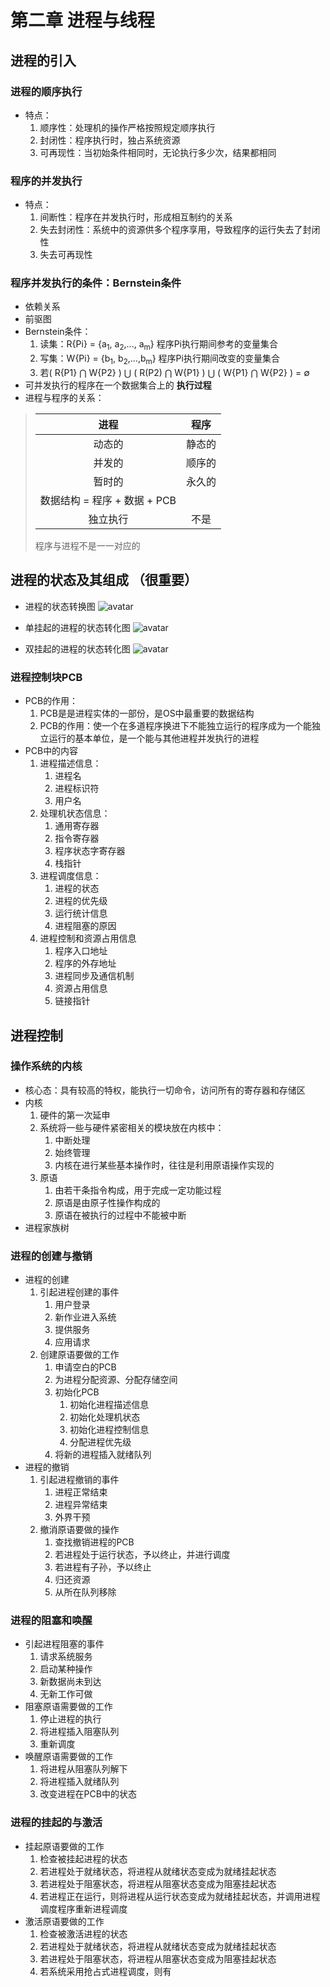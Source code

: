 # 第二章 进程与线程

## 进程的引入

### 进程的顺序执行

+ 特点：
    1. 顺序性：处理机的操作严格按照规定顺序执行
    2. 封闭性：程序执行时，独占系统资源
    3. 可再现性：当初始条件相同时，无论执行多少次，结果都相同

### 程序的并发执行

+ 特点：
    1. 间断性：程序在并发执行时，形成相互制约的关系
    2. 失去封闭性：系统中的资源供多个程序享用，导致程序的运行失去了封闭性
    3. 失去可再现性

### 程序并发执行的条件：Bernstein条件

+ 依赖关系
+ 前驱图
+ Bernstein条件：
    1. 读集：R{Pi} = {a<sub>1</sub>, a<sub>2</sub>,..., a<sub>m</sub>} 程序Pi执行期间参考的变量集合
    2. 写集：W{Pi} = {b<sub>1</sub>, b<sub>2</sub>,...,b<sub>m</sub>} 程序Pi执行期间改变的变量集合
    3. 若( R{P1} $\bigcap$ W{P2} ) $\bigcup$ ( R(P2) $\bigcap$ W{P1} ) $\bigcup$ ( W{P1} $\bigcap$ W{P2} ) = $\emptyset$
+ 可并发执行的程序在一个数据集合上的 **执行过程**
+ 进程与程序的关系：

>进程 | 程序
>|:-:|:-:|
>动态的|静态的
>并发的|顺序的
>暂时的|永久的
>数据结构 = 程序 + 数据 + PCB|
>独立执行|不是
>程序与进程不是一一对应的

## 进程的状态及其组成 **（很重要）**

+ 进程的状态转换图
![avatar](../images/进程的状态转换图.png)

+ 单挂起的进程的状态转化图
![avatar](../images/单挂起的进程转换图.png)

+ 双挂起的进程的状态转化图
![avatar](../images/双挂起的进程转换图.png)

### 进程控制块PCB

+ PCB的作用：
    1. PCB是是进程实体的一部份，是OS中最重要的数据结构
    2. PCB的作用：使一个在多道程序换进下不能独立运行的程序成为一个能独立运行的基本单位，是一个能与其他进程并发执行的进程
+ PCB中的内容
    1. 进程描述信息：
        1. 进程名
        2. 进程标识符
        3. 用户名
    2. 处理机状态信息：
        1. 通用寄存器
        2. 指令寄存器
        3. 程序状态字寄存器
        4. 栈指针
    3. 进程调度信息：
        1. 进程的状态
        2. 进程的优先级
        3. 运行统计信息
        4. 进程阻塞的原因
    4. 进程控制和资源占用信息
        1. 程序入口地址
        2. 程序的外存地址
        3. 进程同步及通信机制
        4. 资源占用信息
        5. 链接指针

## 进程控制

### 操作系统的内核

+ 核心态：具有较高的特权，能执行一切命令，访问所有的寄存器和存储区
+ 内核
    1. 硬件的第一次延申
    2. 系统将一些与硬件紧密相关的模块放在内核中：
        1. 中断处理
        2. 始终管理
        3. 内核在进行某些基本操作时，往往是利用原语操作实现的
    3. 原语
        1. 由若干条指令构成，用于完成一定功能过程
        2. 原语是由原子性操作构成的
        3. 原语在被执行的过程中不能被中断
+ 进程家族树

### 进程的创建与撤销

+ 进程的创建
    1. 引起进程创建的事件
        1. 用户登录
        2. 新作业进入系统
        3. 提供服务
        4. 应用请求
    2. 创建原语要做的工作
        1. 申请空白的PCB
        2. 为进程分配资源、分配存储空间
        3. 初始化PCB
            1. 初始化进程描述信息
            2. 初始化处理机状态
            3. 初始化进程控制信息
            4. 分配进程优先级
        4. 将新的进程插入就绪队列
+ 进程的撤销
    1. 引起进程撤销的事件
        1. 进程正常结束
        2. 进程异常结束
        3. 外界干预
    2. 撤消原语要做的操作
        1. 查找撤销进程的PCB
        2. 若进程处于运行状态，予以终止，并进行调度
        3. 若进程有子孙，予以终止
        4. 归还资源
        5. 从所在队列移除

### 进程的阻塞和唤醒

+ 引起进程阻塞的事件
    1. 请求系统服务
    2. 启动某种操作
    3. 新数据尚未到达
    4. 无新工作可做
+ 阻塞原语需要做的工作
    1. 停止进程的执行
    2. 将进程插入阻塞队列
    3. 重新调度
+ 唤醒原语需要做的工作
    1. 将进程从阻塞队列解下
    2. 将进程插入就绪队列
    3. 改变进程在PCB中的状态

### 进程的挂起的与激活

+ 挂起原语要做的工作
    1. 检查被挂起进程的状态
    2. 若进程处于就绪状态，将进程从就绪状态变成为就绪挂起状态
    3. 若进程处于阻塞状态，将进程从阻塞状态变成为阻塞挂起状态
    4. 若进程正在运行，则将进程从运行状态变成为就绪挂起状态，并调用进程调度程序重新进程调度
+ 激活原语要做的工作
    1. 检查被激活进程的状态
    2. 若进程处于就绪状态，将进程从就绪状态变成为就绪挂起状态
    3. 若进程处于阻塞状态，将进程从阻塞状态变成为阻塞挂起状态
    4. 若系统采用抢占式进程调度，则有
